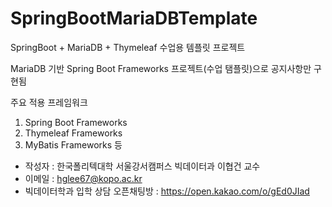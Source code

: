 # SpringBootMariaDBTemplate
SpringBoot + MariaDB + Thymeleaf 수업용 템플릿 프로젝트

MariaDB 기반 Spring Boot Frameworks 프로젝트(수업 탬플릿)으로 공지사항만 구현됨

주요 적용 프레임워크
1. Spring Boot Frameworks
2. Thymeleaf Frameworks
3. MyBatis Frameworks 등

* 작성자 : 한국폴리텍대학 서울강서캠퍼스 빅데이터과 이협건 교수
* 이메일 : hglee67@kopo.ac.kr
* 빅데이터학과 입학 상담 오픈채팅방 : https://open.kakao.com/o/gEd0JIad
